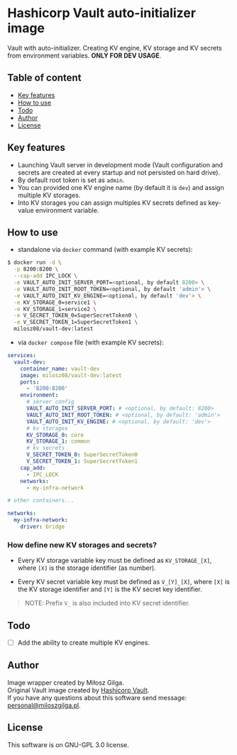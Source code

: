 # Hashicorp Vault auto-initializer image

Vault with auto-initializer. Creating KV engine, KV storage and KV secrets from environment variables.
**ONLY FOR DEV USAGE**.

## Table of content

- [Key features](#key-features)
- [How to use](#how-to-use)
- [Todo](#todo)
- [Author](#author)
- [License](#license)

## Key features
- Launching Vault server in development mode (Vault configuration and secrets are created at every startup and not
  persisted on hard drive).
- By default root token is set as `admin`.
- You can provided one KV engine name (by default it is `dev`) and assign multiple KV storages.
- Into KV storages you can assign multiples KV secrets defined as key-value environment variable.

## How to use

- standalone via `docker` command (with example KV secrets):

```bash
$ docker run -d \
  -p 8200:8200 \
  --cap-add IPC_LOCK \
  -e VAULT_AUTO_INIT_SERVER_PORT=<optional, by default 8200> \
  -e VAULT_AUTO_INIT_ROOT_TOKEN=<optional, by default 'admin'> \
  -e VAULT_AUTO_INIT_KV_ENGINE=<optional, by default 'dev'> \
  -e KV_STORAGE_0=service1 \
  -e KV_STORAGE_1=service2 \
  -e V_SECRET_TOKEN_0=SuperSecretToken0 \
  -e V_SECRET_TOKEN_1=SuperSecretToken1 \
  milosz08/vault-dev:latest
```
- via `docker compose` file (with example KV secrets):

```yml
services:
  vault-dev:
    container_name: vault-dev
    image: milosz08/vault-dev:latest
    ports:
      - '8200:8200'
    environment:
      # server config
      VAULT_AUTO_INIT_SERVER_PORT: # <optional, by default: 8200>
      VAULT_AUTO_INIT_ROOT_TOKEN: # <optional, by default: 'admin'>
      VAULT_AUTO_INIT_KV_ENGINE: # <optional, by default: 'dev'>
      # kv storages
      KV_STORAGE_0: core
      KV_STORAGE_1: common
      # kv secrets
      V_SECRET_TOKEN_0: SuperSecretToken0
      V_SECRET_TOKEN_1: SuperSecretToken1
    cap_add:
      - IPC_LOCK
    networks:
      - my-infra-network

# other containers...

networks:
  my-infra-network:
    driver: bridge
```

### How define new KV storages and secrets?

- Every KV storage variable key must be defined as `KV_STORAGE_[X]`, where `[X]` is the storage identifier (as number).

- Every KV secret variable key must be defined as `V_[Y]_[X]`, where `[X]` is the KV storage identifier and `[Y]` is the KV secret key identifier.

> NOTE: Prefix `V_` is also included into KV secret identifier. 

## Todo

- [ ] Add the ability to create multiple KV engines. 

## Author

Image wrapper created by Miłosz Gilga.
<br>
Original Vault image created by [Hashicorp Vault](https://github.com/hashicorp/vault/blob/main/Dockerfile).
<br>
If you have any questions about this software send message: [personal@miloszgilga.pl](mailto:personal@miloszgilga.pl).

## License
This software is on GNU-GPL 3.0 license.